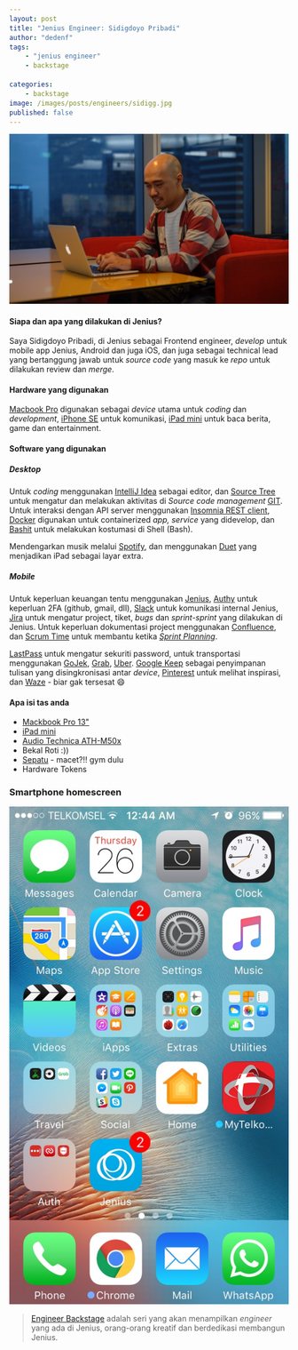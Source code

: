 ```yaml
---
layout: post
title: "Jenius Engineer: Sidigdoyo Pribadi"
author: "dedenf"
tags:
    - "jenius engineer"
    - backstage

categories: 
    - backstage
image: /images/posts/engineers/sidigg.jpg
published: false
---
```


![Sidigdoyo Pribadi](/images/posts/engineers/sidigg.jpg)

#### Siapa dan apa yang dilakukan di Jenius?
Saya Sidigdoyo Pribadi, di Jenius sebagai Frontend engineer, _develop_ untuk mobile app Jenius, Android dan juga iOS, dan juga sebagai technical lead yang bertanggung jawab untuk _source code_ yang masuk ke _repo_ untuk dilakukan review dan _merge_.

#### Hardware yang digunakan
[Macbook Pro](https://support.apple.com/kb/SP747) digunakan sebagai _device_ utama untuk _coding_ dan _development_, [iPhone SE](https://en.wikipedia.org/wiki/IPhone_SE) untuk komunikasi, [iPad mini](https://en.wikipedia.org/wiki/IPad_Mini) untuk baca berita, game dan entertainment.

#### Software yang digunakan
##### Desktop
Untuk _coding_ menggunakan [IntelliJ Idea](https://www.jetbrains.com/idea/) sebagai editor, dan [Source Tree](https://www.sourcetreeapp.com/) untuk mengatur dan melakukan aktivitas di _Source code management_ [GIT](https://git-scm.com/).    
Untuk interaksi dengan API server menggunakan [Insomnia REST client](https://insomnia.rest/), [Docker](https://www.docker.com/) digunakan untuk containerized _app, service_ yang didevelop, dan [Bashit](https://github.com/Bash-it/bash-it) untuk melakukan kostumasi di Shell (Bash). 

Mendengarkan musik melalui [Spotify](https://www.spotify.com/), dan menggunakan [Duet](https://www.duetdisplay.com/) yang menjadikan iPad sebagai layar extra.

##### Mobile
Untuk keperluan keuangan tentu menggunakan [Jenius](https://www.jenius.com/), [Authy](https://authy.com/) untuk keperluan 2FA (github, gmail, dll), [Slack](https://slack.com/) untuk komunikasi internal Jenius, [Jira](https://www.atlassian.com/software/jira) untuk mengatur project, tiket, _bugs_ dan _sprint-sprint_ yang dilakukan di Jenius. Untuk keperluan dokumentasi project menggunakan [Confluence](https://www.atlassian.com/software/confluence), dan [Scrum Time](https://itunes.apple.com/us/app/scrum-time-planning-poker/id844162336?mt=8) untuk membantu ketika [_Sprint Planning_](https://www.scrum.org/resources/what-is-sprint-planning).

[LastPass](https://www.lastpass.com/) untuk mengatur sekuriti password, untuk transportasi menggunakan [GoJek](https://www.go-jek.com/), [Grab](https://www.grab.com/id/), [Uber](https://www.uber.com/id/). [Google Keep](https://www.google.com/keep/) sebagai penyimpanan tulisan yang disingkronisasi antar _device_, [Pinterest](https://id.pinterest.com/) untuk melihat inspirasi, dan [Waze](https://www.waze.com/) - biar gak tersesat :smile:

#### Apa isi tas anda
- [Mackbook Pro 13"](https://support.apple.com/kb/SP747)
- [iPad mini](https://en.wikipedia.org/wiki/IPad_Mini)
- [Audio Technica ATH-M50x](http://www.audio-technica.com/cms/headphones/99aff89488ddd6b1/)
- Bekal Roti :))
- [Sepatu](http://www.adidas.com/us/pureboost) - macet?!! gym dulu
- Hardware Tokens

### Smartphone homescreen
![marchell homescreen](/images/posts/engineers/sidig-hs.jpg)



>[Engineer Backstage](/categories/engineer/) adalah seri yang akan menampilkan _engineer_  yang ada di Jenius, orang-orang kreatif dan berdedikasi membangun Jenius.
